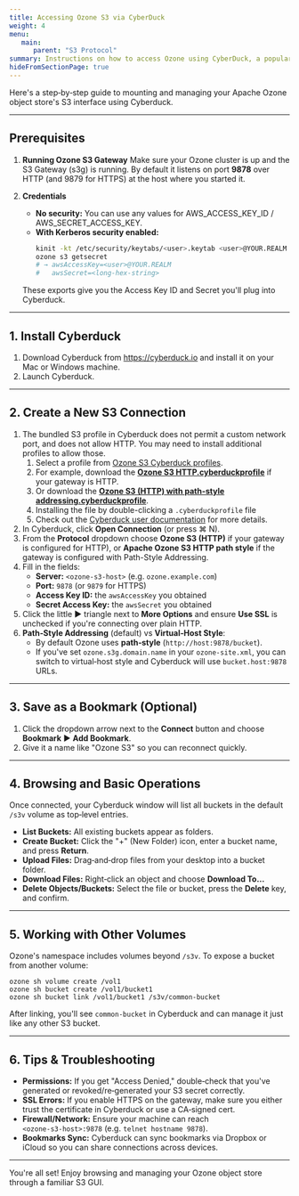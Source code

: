 ```yaml
---
title: Accessing Ozone S3 via CyberDuck
weight: 4
menu:
   main:
      parent: "S3 Protocol"
summary: Instructions on how to access Ozone using CyberDuck, a popular S3 client.
hideFromSectionPage: true
---
```


<!---
  Licensed to the Apache Software Foundation (ASF) under one or more
  contributor license agreements.  See the NOTICE file distributed with
  this work for additional information regarding copyright ownership.
  The ASF licenses this file to You under the Apache License, Version 2.0
  (the "License"); you may not use this file except in compliance with
  the License.  You may obtain a copy of the License at

      http://www.apache.org/licenses/LICENSE-2.0

  Unless required by applicable law or agreed to in writing, software
  distributed under the License is distributed on an "AS IS" BASIS,
  WITHOUT WARRANTIES OR CONDITIONS OF ANY KIND, either express or implied.
  See the License for the specific language governing permissions and
  limitations under the License.

-->

Here's a step‑by‑step guide to mounting and managing your Apache Ozone object store's S3 interface using Cyberduck.

---

## Prerequisites

1. **Running Ozone S3 Gateway**
   Make sure your Ozone cluster is up and the S3 Gateway (s3g) is running. By default it listens on port **9878** over HTTP (and 9879 for HTTPS) at the host where you started it.

2. **Credentials**
   - **No security:** You can use any values for AWS_ACCESS_KEY_ID / AWS_SECRET_ACCESS_KEY.
   - **With Kerberos security enabled:**
     ```bash
     kinit -kt /etc/security/keytabs/<user>.keytab <user>@YOUR.REALM
     ozone s3 getsecret
     # → awsAccessKey=<user>@YOUR.REALM
     #   awsSecret=<long‑hex‑string>
     ```
   These exports give you the Access Key ID and Secret you'll plug into Cyberduck.

---

## 1. Install Cyberduck

1. Download Cyberduck from https://cyberduck.io and install it on your Mac or Windows machine.
2. Launch Cyberduck.

---

## 2. Create a New S3 Connection

1. The bundled S3 profile in Cyberduck does not permit a custom network port, and does not allow HTTP. You may need to install additional profiles to allow those.
   1. Select a profile from [Ozone S3 Cyberduck profiles](https://gist.github.com/jojochuang/9e15acee99b528ee879f7a280b8f79f7#file-ozone-s3-cyberduck-profiles-md).
   2. For example, download the **[Ozone S3 HTTP.cyberduckprofile](https://gist.github.com/jojochuang/9e15acee99b528ee879f7a280b8f79f7#file-ozone-s3-http-cyberduckprofile)** if your gateway is HTTP.
   3. Or download the **[Ozone S3 (HTTP) with path-style addressing.cyberduckprofile](https://gist.github.com/jojochuang/9e15acee99b528ee879f7a280b8f79f7#file-ozone-s3-http-with-path-style-addressing-cyberduckprofile)**.
   4. Installing the file by double-clicking a `.cyberduckprofile` file
   5. Check out the [Cyberduck user documentation](https://docs.cyberduck.io/protocols/s3) for more details.
2. In Cyberduck, click **Open Connection** (or press ⌘ N).
3. From the **Protocol** dropdown choose **Ozone S3 (HTTP)** if your gateway is configured for HTTP), or **Apache Ozone S3 HTTP path style** if the gateway is configured with Path-Style Addressing.
4. Fill in the fields:
   - **Server:** `<ozone‑s3‑host>` (e.g. `ozone.example.com`)
   - **Port:** `9878` (or `9879` for HTTPS)
   - **Access Key ID:** the `awsAccessKey` you obtained
   - **Secret Access Key:** the `awsSecret` you obtained
5. Click the little **▶** triangle next to **More Options** and ensure **Use SSL** is unchecked if you're connecting over plain HTTP.
6. **Path‑Style Addressing** (default) vs **Virtual‑Host Style**:
   - By default Ozone uses **path‑style** (`http://host:9878/bucket`).
   - If you've set `ozone.s3g.domain.name` in your `ozone-site.xml`, you can switch to virtual‑host style and Cyberduck will use `bucket.host:9878` URLs.

---

## 3. Save as a Bookmark (Optional)

1. Click the dropdown arrow next to the **Connect** button and choose **Bookmark** ▶ **Add Bookmark**.
2. Give it a name like "Ozone S3" so you can reconnect quickly.

---

## 4. Browsing and Basic Operations

Once connected, your Cyberduck window will list all buckets in the default `/s3v` volume as top‑level entries.

- **List Buckets:** All existing buckets appear as folders.
- **Create Bucket:** Click the "+" (New Folder) icon, enter a bucket name, and press **Return**.
- **Upload Files:** Drag‑and‑drop files from your desktop into a bucket folder.
- **Download Files:** Right‑click an object and choose **Download To…**
- **Delete Objects/Buckets:** Select the file or bucket, press the **Delete** key, and confirm.

---

## 5. Working with Other Volumes

Ozone's namespace includes volumes beyond `/s3v`. To expose a bucket from another volume:

```shell
ozone sh volume create /vol1
ozone sh bucket create /vol1/bucket1
ozone sh bucket link /vol1/bucket1 /s3v/common-bucket
```

After linking, you'll see `common-bucket` in Cyberduck and can manage it just like any other S3 bucket.

---

## 6. Tips & Troubleshooting

- **Permissions:** If you get "Access Denied," double‑check that you've generated or revoked/re‑generated your S3 secret correctly.
- **SSL Errors:** If you enable HTTPS on the gateway, make sure you either trust the certificate in Cyberduck or use a CA‑signed cert.
- **Firewall/Network:** Ensure your machine can reach `<ozone‑s3‑host>:9878` (e.g. `telnet hostname 9878`).
- **Bookmarks Sync:** Cyberduck can sync bookmarks via Dropbox or iCloud so you can share connections across devices.

---

You're all set! Enjoy browsing and managing your Ozone object store through a familiar S3 GUI.
